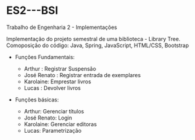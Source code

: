 # ES2---BSI
Trabalho de Engenharia 2 - Implementações

Implementação do projeto semestral de uma biblioteca - Library Tree.
Comoposição do código: Java, Spring, JavaScript, HTML/CSS, Bootstrap

- Funções Fundamentais:
  - Arthur : Registrar Suspensão
  - José Renato : Registrar entrada de exemplares
  - Karolaine: Emprestar livros
  - Lucas : Devolver livros
 
 - Funções básicas:
    - Arthur: Gerenciar títulos
    - José Renato: Login
    - Karolaine: Gerenciar editoras
    - Lucas: Parametrização
